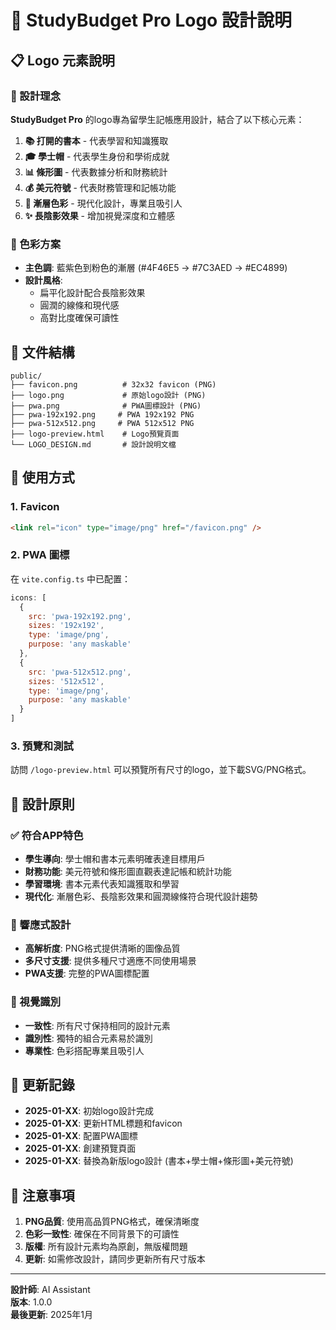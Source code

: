 # 🎨 StudyBudget Pro Logo 設計說明

## 📋 Logo 元素說明

### 🎯 設計理念
**StudyBudget Pro** 的logo專為留學生記帳應用設計，結合了以下核心元素：

1. **📚 打開的書本** - 代表學習和知識獲取
2. **🎓 學士帽** - 代表學生身份和學術成就
3. **📊 條形圖** - 代表數據分析和財務統計
4. **💰 美元符號** - 代表財務管理和記帳功能
5. **🎨 漸層色彩** - 現代化設計，專業且吸引人
6. **✨ 長陰影效果** - 增加視覺深度和立體感

### 🎨 色彩方案
- **主色調**: 藍紫色到粉色的漸層 (#4F46E5 → #7C3AED → #EC4899)
- **設計風格**: 
  - 扁平化設計配合長陰影效果
  - 圓潤的線條和現代感
  - 高對比度確保可讀性

## 📁 文件結構

```
public/
├── favicon.png          # 32x32 favicon (PNG)
├── logo.png             # 原始logo設計 (PNG)
├── pwa.png              # PWA圖標設計 (PNG)
├── pwa-192x192.png     # PWA 192x192 PNG
├── pwa-512x512.png     # PWA 512x512 PNG
├── logo-preview.html    # Logo預覽頁面
└── LOGO_DESIGN.md       # 設計說明文檔
```

## 🔧 使用方式

### 1. Favicon
```html
<link rel="icon" type="image/png" href="/favicon.png" />
```

### 2. PWA 圖標
在 `vite.config.ts` 中已配置：
```javascript
icons: [
  {
    src: 'pwa-192x192.png',
    sizes: '192x192',
    type: 'image/png',
    purpose: 'any maskable'
  },
  {
    src: 'pwa-512x512.png',
    sizes: '512x512',
    type: 'image/png',
    purpose: 'any maskable'
  }
]
```

### 3. 預覽和測試
訪問 `/logo-preview.html` 可以預覽所有尺寸的logo，並下載SVG/PNG格式。

## 🎯 設計原則

### ✅ 符合APP特色
- **學生導向**: 學士帽和書本元素明確表達目標用戶
- **財務功能**: 美元符號和條形圖直觀表達記帳和統計功能
- **學習環境**: 書本元素代表知識獲取和學習
- **現代化**: 漸層色彩、長陰影效果和圓潤線條符合現代設計趨勢

### 📱 響應式設計
- **高解析度**: PNG格式提供清晰的圖像品質
- **多尺寸支援**: 提供多種尺寸適應不同使用場景
- **PWA支援**: 完整的PWA圖標配置

### 🎨 視覺識別
- **一致性**: 所有尺寸保持相同的設計元素
- **識別性**: 獨特的組合元素易於識別
- **專業性**: 色彩搭配專業且吸引人

## 🔄 更新記錄

- **2025-01-XX**: 初始logo設計完成
- **2025-01-XX**: 更新HTML標題和favicon
- **2025-01-XX**: 配置PWA圖標
- **2025-01-XX**: 創建預覽頁面
- **2025-01-XX**: 替換為新版logo設計 (書本+學士帽+條形圖+美元符號)

## 📝 注意事項

1. **PNG品質**: 使用高品質PNG格式，確保清晰度
2. **色彩一致性**: 確保在不同背景下的可讀性
3. **版權**: 所有設計元素均為原創，無版權問題
4. **更新**: 如需修改設計，請同步更新所有尺寸版本

---

**設計師**: AI Assistant  
**版本**: 1.0.0  
**最後更新**: 2025年1月
